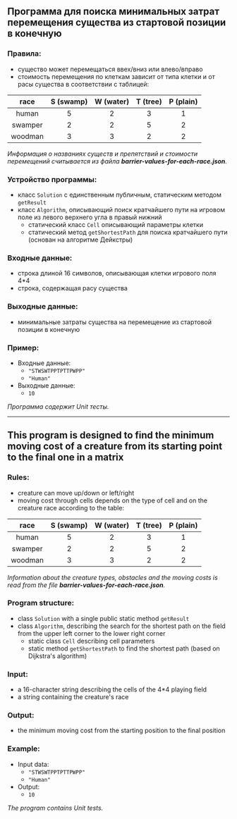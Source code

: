 ## Программа для поиска минимальных затрат перемещения существа из стартовой позиции в конечную

### Правила:
* существо может перемещаться ввех/вниз или влево/вправо
* стоимость перемещения по клеткам зависит от типа клетки и от расы существа в соответствии с таблицей:

|   race   | S (swamp) | W (water) | T (tree) | P (plain) |
|:--------:|:---------:|:---------:|:--------:| :-----: |
|  human   |     5     |     2     |    3     |  1 |
| swamper  |     2     |     2     |    5     |  2 |
| woodman  |     3     |     3     |    2     |  2 |  

*Информация о названиях существ и препятствий и стоимости перемещений считывается из файла **barrier-values-for-each-race.json**.*

### Устройство программы:
* класс `Solution` с единственным публичным, статическим методом `getResult`
* класс `Algorithm`, описывающий поиск кратчайшего пути на игровом поле из левого верхнего угла в правый нижний
  * статический класс `Cell` описывающий параметры клетки
  * статический метод `getShortestPath` для поиска кратчайшего пути (основан на алгоритме Дейкстры)

### Входные данные:
* строка длиной 16 символов, описывающая клетки игрового поля 4*4
* строка, содержащая расу существа

### Выходные данные:
* минимальные затраты существа на перемещение из стартовой позиции в конечную

### Пример:
* Входные данные: 
    * `"STWSWTPPTPTTPWPP"`
    * `"Human"`
* Выходные данные:
    * `10`

*Программа содержит Unit тесты.*

---

## This program is designed to find the minimum moving cost of a creature from its starting point to the final one in a matrix

### Rules:
* creature can move up/down or left/right
* moving cost through cells depends on the type of cell and on the creature race according to the table:

| race | S (swamp) | W (water) | T (tree) | P (plain) |
|:--------:|:---------:|:---------:|:--------:| :-----: |
| human | 5 | 2 | 3 | 1 |
| swamper | 2 | 2 | 5 | 2 |
| woodman | 3 | 3 | 2 | 2 |

*Information about the creature types, obstacles and the moving costs is read from the file **barrier-values-for-each-race.json**.*

### Program structure:
* class `Solution` with a single public static method `getResult`
* class `Algorithm`, describing the search for the shortest path on the field from the upper left corner to the lower right corner
  * static class `Cell` describing cell parameters
  * static method `getShortestPath` to find the shortest path (based on Dijkstra's algorithm)

### Input:
* a 16-character string describing the cells of the 4*4 playing field
* a string containing the creature's race

### Output:
* the minimum moving cost from the starting position to the final position

### Example:
* Input data:
    * `"STWSWTPPTPTTPWPP"`
    * `"Human"`
* Output:
    * `10`

*The program contains Unit tests.*
